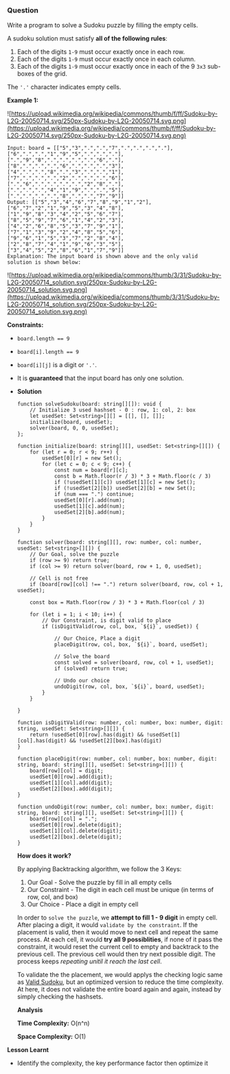 ### Question

Write a program to solve a Sudoku puzzle by filling the empty cells.

A sudoku solution must satisfy **all of the following rules**:

1. Each of the digits `1-9` must occur exactly once in each row.
2. Each of the digits `1-9` must occur exactly once in each column.
3. Each of the digits `1-9` must occur exactly once in each of the 9 `3x3` sub-boxes of the grid.

The `'.'` character indicates empty cells.

**Example 1:**

![https://upload.wikimedia.org/wikipedia/commons/thumb/f/ff/Sudoku-by-L2G-20050714.svg/250px-Sudoku-by-L2G-20050714.svg.png](https://upload.wikimedia.org/wikipedia/commons/thumb/f/ff/Sudoku-by-L2G-20050714.svg/250px-Sudoku-by-L2G-20050714.svg.png)

```
Input: board = [["5","3",".",".","7",".",".",".","."],["6",".",".","1","9","5",".",".","."],[".","9","8",".",".",".",".","6","."],["8",".",".",".","6",".",".",".","3"],["4",".",".","8",".","3",".",".","1"],["7",".",".",".","2",".",".",".","6"],[".","6",".",".",".",".","2","8","."],[".",".",".","4","1","9",".",".","5"],[".",".",".",".","8",".",".","7","9"]]
Output: [["5","3","4","6","7","8","9","1","2"],["6","7","2","1","9","5","3","4","8"],["1","9","8","3","4","2","5","6","7"],["8","5","9","7","6","1","4","2","3"],["4","2","6","8","5","3","7","9","1"],["7","1","3","9","2","4","8","5","6"],["9","6","1","5","3","7","2","8","4"],["2","8","7","4","1","9","6","3","5"],["3","4","5","2","8","6","1","7","9"]]
Explanation: The input board is shown above and the only valid solution is shown below:
```

![https://upload.wikimedia.org/wikipedia/commons/thumb/3/31/Sudoku-by-L2G-20050714_solution.svg/250px-Sudoku-by-L2G-20050714_solution.svg.png](https://upload.wikimedia.org/wikipedia/commons/thumb/3/31/Sudoku-by-L2G-20050714_solution.svg/250px-Sudoku-by-L2G-20050714_solution.svg.png)

**Constraints:**

- `board.length == 9`
- `board[i].length == 9`
- `board[i][j]` is a digit or `'.'`.
- It is **guaranteed** that the input board has only one solution.
- **Solution**

    ```tsx
    function solveSudoku(board: string[][]): void {
        // Initialize 3 used hashset - 0 : row, 1: col, 2: box
        let usedSet: Set<string>[][] = [[], [], []];
        initialize(board, usedSet);
        solver(board, 0, 0, usedSet);
    };

    function initialize(board: string[][], usedSet: Set<string>[][]) {
        for (let r = 0; r < 9; r++) {
            usedSet[0][r] = new Set();
            for (let c = 0; c < 9; c++) {
                const num = board[r][c];
                const b = Math.floor(r / 3) * 3 + Math.floor(c / 3)
                if (!usedSet[1][c]) usedSet[1][c] = new Set();
                if (!usedSet[2][b]) usedSet[2][b] = new Set();
                if (num === ".") continue;
                usedSet[0][r].add(num);
                usedSet[1][c].add(num);
                usedSet[2][b].add(num);
            }
        }
    }

    function solver(board: string[][], row: number, col: number, usedSet: Set<string>[][]) {
        // Our Goal, solve the puzzle
        if (row >= 9) return true;
        if (col >= 9) return solver(board, row + 1, 0, usedSet);
        
        // Cell is not free
        if (board[row][col] !== ".") return solver(board, row, col + 1, usedSet);
        
        const box = Math.floor(row / 3) * 3 + Math.floor(col / 3)
        
        for (let i = 1; i < 10; i++) {
            // Our Constraint, is digit valid to place
            if (isDigitValid(row, col, box, `${i}`, usedSet)) { 
                
                // Our Choice, Place a digit
                placeDigit(row, col, box, `${i}`, board, usedSet);
                
                // Solve the board
                const solved = solver(board, row, col + 1, usedSet);
                if (solved) return true;
                
                // Undo our choice
                undoDigit(row, col, box, `${i}`, board, usedSet);
            }
        }
        
    }

    function isDigitValid(row: number, col: number, box: number, digit: string, usedSet: Set<string>[][]) {
        return !usedSet[0][row].has(digit) && !usedSet[1][col].has(digit) && !usedSet[2][box].has(digit)
    }

    function placeDigit(row: number, col: number, box: number, digit: string, board: string[][], usedSet: Set<string>[][]) {
        board[row][col] = digit;
        usedSet[0][row].add(digit);
        usedSet[1][col].add(digit);
        usedSet[2][box].add(digit);
    }

    function undoDigit(row: number, col: number, box: number, digit: string, board: string[][], usedSet: Set<string>[][]) {
        board[row][col] = ".";
        usedSet[0][row].delete(digit);
        usedSet[1][col].delete(digit);
        usedSet[2][box].delete(digit);
    }
    ```

    **How does it work?**

    By applying Backtracking algorithm, we follow the 3 Keys:

    1. Our Goal - Solve the puzzle by fill in all empty cells
    2. Our Constraint - The digit in each cell must be unique (in terms of row, col, and box)
    3. Our Choice - Place a digit in empty cell

    In order to `solve the puzzle`, we **attempt to fill 1 - 9 digit** in empty cell. After placing a digit, it would `validate by the constraint`. If the placement is valid, then it would move to next cell and repeat the same process. At each cell, it would **try all 9 possiblities**, if none of it pass the constraint, it would reset the current cell to empty and backtrack to the previous cell. The previous cell would then try next possible digit. The process keeps *repeating unitil it reach the last cell*.

    To validate the the placement, we would applys the checking logic same as [Valid Sudoku](../valid-sudoku/README.md), but an optimized version to reduce the time complexity. At here, it does not validate the entire board again and again, instead by simply checking the hashsets.

    **Analysis**

    **Time Complexity:** O(n^n)

    **Space Complexity:** O(1)

**Lesson Learnt**

- Identify the complexity, the key performance factor then optimize it